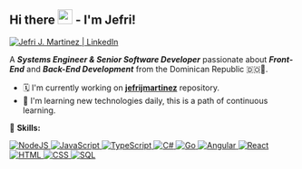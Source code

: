 ## Hi there <img src="https://media.giphy.com/media/hvRJCLFzcasrR4ia7z/giphy.gif" width="26"> -  I'm Jefri!

<a href="https://www.linkedin.com/in/jefrimartinez/">
    <img alt="Jefri J. Martinez | LinkedIn" title="Connect with me on LinkedIn" src="https://img.shields.io/badge/LinkedIn-0077B5?style=for-the-badge&logo=linkedin&logoColor=white"/>
</a>

A <em>**Systems Engineer & Senior Software Developer**</em> passionate about <em>**Front-End**</em> and <em>**Back-End Development**</em> from the Dominican Republic 🇩🇴🌴.

- 🗓 I'm currently working on **[jefrijmartinez](https://github.com/jefrijmartinez/jefrijmartinez)** repository.
- 🌳 I'm learning new technologies daily, this is a path of continuous learning. 

🚀 **Skills:**

<a href="#">
    <img alt="NodeJS" src="https://img.shields.io/badge/Node.js%20-%2343853D.svg?logo=node.js&logoColor=white">
</a>
<a href="#">
    <img alt="JavaScript" src="https://img.shields.io/badge/JavaScript%20-%23F7DF1E.svg?logo=javascript&logoColor=black">
</a>
<a href="#">
    <img alt="TypeScript" src="https://img.shields.io/badge/TypeScript%20-%23007ACC.svg?logo=typescript&logoColor=white">
</a>
<a href="#">
    <img alt="C#" src="https://img.shields.io/badge/C%23%20-%23239120.svg?logo=c-sharp&logoColor=white">
</a>
<a href="#">
    <img alt="Go" src="https://img.shields.io/badge/Go%20-%2310add8.svg?logo=go&logoColor=white">
</a>
<a href="#">
    <img alt="Angular" src="https://img.shields.io/badge/Angular-%2335495e.svg?logo=angular&logoColor=red">
</a>
<a href="#">
    <img alt="React" src="https://img.shields.io/badge/React%20-%2310add8.svg?logo=react&logoColor=white">
</a>
<a href="#">
    <img alt="HTML" src="https://img.shields.io/badge/HTML%20-%23E34F26.svg?logo=html5&logoColor=white">
</a>
<a href="#">
    <img alt="CSS" src="https://img.shields.io/badge/CSS%20-%2310add8.svg?logo=css3&logoColor=white">
</a>
<a href="#">
    <img alt="SQL" src="https://img.shields.io/badge/SQL%20-%23025E8C.svg?logo=amazon-dynamodb&logoColor=white">
</a>
           
<!--
**jefrijmartinez/jefrijmartinez** is a ✨ _special_ ✨ repository because its `README.md` (this file) appears on your GitHub profile.

Here are some ideas to get you started:

- 🔭 I’m currently working on ...
- 🌱 I’m currently learning ...
- 👯 I’m looking to collaborate on ...
- 🤔 I’m looking for help with ...
- 💬 Ask me about ...
- 📫 How to reach me: ...
- 😄 Pronouns: ...
- ⚡ Fun fact: ...
-->
